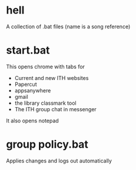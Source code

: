 # hell
A collection of .bat files (name is a song reference)

# start.bat
This opens chrome with tabs for
+ Current and new ITH websites
+ Papercut
+ appsanywhere
+ gmail
+ the library classmark tool
+ The ITH group chat in messenger

It also opens notepad

# group policy.bat
Applies changes and logs out automatically

